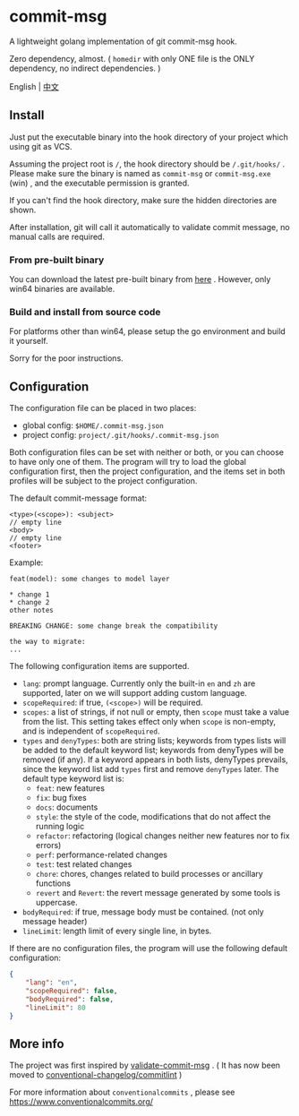 # commit-msg

A lightweight golang implementation of git commit-msg hook.

Zero dependency, almost. ( `homedir` with only ONE file is the ONLY dependency, no indirect dependencies. )

English | [中文](./README_zh.md)



## Install

Just put the executable binary into the hook directory of your project which using git as VCS.

Assuming the project root is `/`, the hook directory should be `/.git/hooks/` . Please make sure the binary is named as `commit-msg` or `commit-msg.exe` (win) , and the executable permission is granted.

If you can't find the hook directory, make sure the hidden directories are shown.



After installation, git will call it automatically to validate commit message, no manual calls are required.

### From pre-built binary

You can download the latest pre-built binary from [here](https://github.com/JayceChant/commit-msg/releases) . However, only win64 binaries are available.



### Build and install from source code

For platforms other than win64, please setup the go environment and build it yourself.

Sorry for the poor instructions.



## Configuration

The configuration file can be placed in two places:

* global config: `$HOME/.commit-msg.json`
* project config: `project/.git/hooks/.commit-msg.json`

Both configuration files can be set with neither or both, or you can choose to have only one of them. The program will try to load the global configuration first, then the project configuration, and the items set in both profiles will be subject to the project configuration.

The default commit-message format:

```
<type>(<scope>): <subject>
// empty line
<body>
// empty line
<footer>
```

Example:

```
feat(model): some changes to model layer

* change 1
* change 2
other notes

BREAKING CHANGE: some change break the compatibility

the way to migrate:
...
```

The following configuration items are supported.

* `lang`: prompt language. Currently only the built-in `en` and `zh` are supported, later on we will support adding custom language.
* `scopeRequired`: if true, `(<scope>)` will be required.
* `scopes`: a list of strings, if not null or empty, then `scope` must take a value from the list. This setting takes effect only when `scope` is non-empty, and is independent of `scopeRequired`.
* `types` and `denyTypes`: both are string lists; keywords from types lists will be added to the default keyword list; keywords from denyTypes will be removed (if any). If a keyword appears in both lists, denyTypes prevails, since the keyword list add `types` first and remove `denyTypes` later.
  The default type keyword list is:
  * `feat`: new features
  * `fix`: bug fixes
  * `docs`: documents
  * `style`: the style of the code, modifications that do not affect the running logic
  * `refactor`: refactoring (logical changes neither new features nor to fix errors)
  * `perf`: performance-related changes
  * `test`: test related changes
  * `chore`: chores, changes related to build processes or ancillary functions
  * `revert` and `Revert`: the revert message generated by some tools is uppercase.
* `bodyRequired`: if true, message body must be contained. (not only message header)
* `lineLimit`: length limit of every single line, in bytes.

If there are no configuration files, the program will use the following default configuration:

```json
{
    "lang": "en",
    "scopeRequired": false,
    "bodyRequired": false,
    "lineLimit": 80
}
```

## More info

The project was first inspired by [validate-commit-msg](https://github.com/conventional-changelog-archived-repos/validate-commit-msg) . ( It has now been moved to  [conventional-changelog/commitlint](https://github.com/conventional-changelog/commitlint) )

For more information about `conventionalcommits` , please see https://www.conventionalcommits.org/

